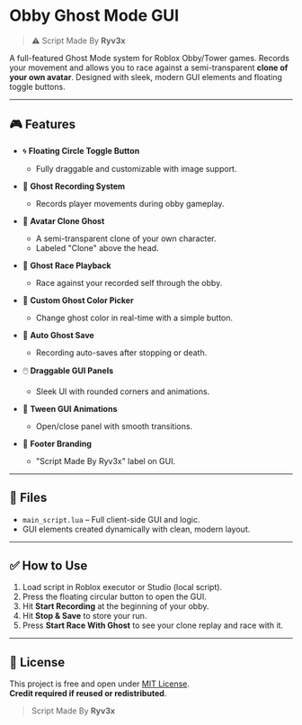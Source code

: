 
# Obby Ghost Mode GUI

> ⚠️ Script Made By **Ryv3x**

A full-featured Ghost Mode system for Roblox Obby/Tower games. Records your movement and allows you to race against a semi-transparent **clone of your own avatar**. Designed with sleek, modern GUI elements and floating toggle buttons.

---

## 🎮 Features

- 🌀 **Floating Circle Toggle Button**  
  - Fully draggable and customizable with image support.

- 🎥 **Ghost Recording System**  
  - Records player movements during obby gameplay.

- 👤 **Avatar Clone Ghost**  
  - A semi-transparent clone of your own character.
  - Labeled "Clone" above the head.

- 🔁 **Ghost Race Playback**  
  - Race against your recorded self through the obby.

- 🎨 **Custom Ghost Color Picker**  
  - Change ghost color in real-time with a simple button.

- 💾 **Auto Ghost Save**  
  - Recording auto-saves after stopping or death.

- 🖱️ **Draggable GUI Panels**  
  - Sleek UI with rounded corners and animations.

- 🧱 **Tween GUI Animations**  
  - Open/close panel with smooth transitions.

- 🧾 **Footer Branding**  
  - "Script Made By Ryv3x" label on GUI.

---

## 📂 Files

- `main_script.lua` – Full client-side GUI and logic.
- GUI elements created dynamically with clean, modern layout.

---

## ✅ How to Use

1. Load script in Roblox executor or Studio (local script).
2. Press the floating circular button to open the GUI.
3. Hit **Start Recording** at the beginning of your obby.
4. Hit **Stop & Save** to store your run.
5. Press **Start Race With Ghost** to see your clone replay and race with it.

---

## 📄 License

This project is free and open under [MIT License](LICENSE).  
**Credit required if reused or redistributed**.  
> Script Made By **Ryv3x**
